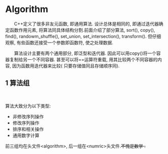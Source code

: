 # Algorithm

&emsp;&emsp;C++定义了很多非友元函数, 即通用算法. 设计总体是相同的, 即通过迭代器确定函数作用元素, 将算法同具体结构分割.前面介绍了部分算法, sort(), copy(), find(), randowm_shuffle(), set_union, set_intersection(), transform(). 但仔细观察, 有些函数还接受一个参数即函数符, 使之处理数据.

&emsp;&emsp;算法设计主要有两个通用部分, 即泛型和迭代器. 因此可以用copy()将一个容器复制给另一个不同容器. 甚至可以将==运算符重载, 用其比较两个不同容器的内容, 因为函数用迭代器来比较( 只要存储值同且存储顺序同).

## **1 算法组**

<br/>

算法大致分为以下类型:
+ 非修改序列操作
+ 修改序列操作
+ 排序和相关操作
+ 通用数字计算

前三组均在头文件&lt;algorithm>, 后一组在&lt;numric>头文件.~~不愧是数学 .~~

